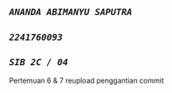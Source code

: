 ## *`ANANDA ABIMANYU SAPUTRA`*

## *`2241760093`*

## *`SIB 2C / 04`*

Pertemuan 6 & 7 reupload penggantian commit
